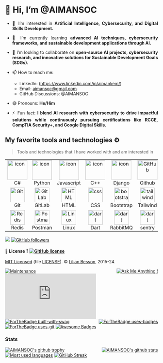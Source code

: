 
<div align="justify">
  
  # 👋 Hi, I’m @AIMANSOC

- 👀 I’m interested in **Artificial Intelligence, Cybersecurity, and Digital Skills Development.**  
- 🌱 I’m currently learning **advanced AI techniques, cybersecurity frameworks, and sustainable development applications through AI.**  
- 💞️ I’m looking to collaborate on **open-source AI projects, cybersecurity research, and innovative solutions for Sustainable Development Goals (SDGs).**  
- 📫 How to reach me:  
  - LinkedIn: (https://www.linkedin.com/in/aimankem/)
  - Email: [aimansoc@gmail.com](#)  
  - GitHub Discussions: @AIMANSOC  

- 😄 Pronouns: **He/Him**  
- ⚡ Fun fact: **I blend AI research with cybersecurity to drive impactful solutions while continuously pursuing certifications like RCCE, CompTIA Security+, and Google Digital Skills.**  
## My favorite tools and technologies ⚙️

> Tools and technologies that I have worked with and am interested in

<table>
  <tr>
    <td align="center" width="96">
        <img src="https://techstack-generator.vercel.app/csharp-icon.svg" alt="icon" width="65" height="65" />
      <br>C#
    </td>
    <td align="center" width="96">
      <a href="#macropower-tech">
        <img src="https://techstack-generator.vercel.app/python-icon.svg" alt="icon" width="65" height="65" />
      </a>
      <br>Python
    </td>
    <td align="center" width="96">
        <img src="https://techstack-generator.vercel.app/js-icon.svg" alt="icon" width="65" height="65" />
      <br>Javascript
    </td>
    <td align="center" width="96">
        <img src="https://techstack-generator.vercel.app/cpp-icon.svg" alt="icon" width="65" height="65" />
      <br>C++
    </td>
       <td align="center" width="96">
        <img src="https://techstack-generator.vercel.app/django-icon.svg" alt="icon" width="65" height="65" />
      <br>Django
    </td>
       <td align="center" width="96">
        <img src="https://techstack-generator.vercel.app/github-icon.svg" width="65" height="65" alt="GitHub" />
      <br>Github
    </td>
          <td align="center" width="96">
        <img src="https://techstack-generator.vercel.app/restapi-icon.svg" width="65" height="65" alt="Rest API" />
      <br>Rest API
    </td>
          <td align="center" width="96">
        <img src="https://techstack-generator.vercel.app/docker-icon.svg" width="65" height="65" alt="Rest API" />
      <br>Docker
    </td>
    <td align="center" width="96">
        <img src="https://techstack-generator.vercel.app/nginx-icon.svg" alt="icon" width="50" height="50" />
      <br>Nginx
    </td>
  </tr>
  <tr>
    <td align="center" width="96">
        <img src="https://skillicons.dev/icons?i=git" width="48" height="48" alt="Git" />
      <br>Git
    </td>
    <td align="center"  width="96">
        <img src="https://skillicons.dev/icons?i=gitlab" width="48" height="48" alt="GitLab" />
      <br>GitLab
    </td>
    <td align="center"  width="96">
        <img src="https://skillicons.dev/icons?i=html" width="48" height="48" alt="HTML" />
      <br>HTML
    </td>
    <td align="center" width="96">
        <img src="https://skillicons.dev/icons?i=css" width="48" height="48" alt="css" />
      <br>CSS
    </td>
    <td align="center"  width="96">
        <img src="https://skillicons.dev/icons?i=bootstrap" width="48" height="48" alt="bootstrap" />
      <br>Bootstrap
    </td>
    <td align="center" width="96">
        <img src="https://skillicons.dev/icons?i=tailwind" width="48" height="48" alt="tailwind" />
      <br>Tailwind
    </td>
        <td align="center" width="96">
        <img src="https://skillicons.dev/icons?i=jquery" width="48" height="48" alt="jquery" />
      <br>JQuery
    </td>
        <td align="center" width="96">
        <img src="https://skillicons.dev/icons?i=postgres" width="48" height="48" alt="jquery" />
      <br>PostgreSQL
    </td>
            <td align="center" width="96">
        <img src="https://skillicons.dev/icons?i=dotnet" width="48" height="48" alt="ASP.NET Core" />
      <br>ASP.NET
    </td>
  </tr>
   <tr>
    <td align="center" width="96">
        <img src="https://skillicons.dev/icons?i=redis" width="48" height="48" alt="Redis" />
      <br>Redis
    </td>
        <td align="center" width="96">
        <img src="https://skillicons.dev/icons?i=postman" width="48" height="48" alt="Postman" />
      <br>Postman
    </td>
            <td align="center" width="96">
        <img src="https://skillicons.dev/icons?i=linux" width="48" height="48" alt="Linux" />
      <br>Linux
    </td>
    <td align="center" width="96">
        <img src="https://skillicons.dev/icons?i=dart" width="48" height="48" alt="dart" />
      <br>Dart
    </td>
    <td align="center" width="96">
        <img src="https://skillicons.dev/icons?i=rabbitmq" width="48" height="48" alt="dart" />
      <br>RabbitMQ
    </td>
    <td align="center" width="96">
        <img src="https://skillicons.dev/icons?i=sentry" width="48" height="48" alt="dart" />
      <br>sentry
    </td>
    <td align="center" width="96">
        <img src="https://upload.wikimedia.org/wikipedia/commons/1/19/Celery_logo.png" width="48" height="48" alt="dart" />
      <br>Celery
    </td>
    <td align="center" width="96">
        <img src="https://docusaurus.io/img/docusaurus_keytar.svg" width="48" height="48" alt="dart" />
      <br>Docusaurus
    </td>
    <td align="center" width="96">
        <img src="https://bruhin.software/img/logos/pytest.svg" width="40" height="40" alt="dart" />
      <br>Pytest
    </td>
  </tr>
 <tr>
 </tr>
</table>

![](https://komarev.com/ghpvc/?username=AIMANSOC)
[![GitHub followers](https://img.shields.io/github/followers/AIMANSOC.svg?style=social&label=Follow&maxAge=2592000#annee=BlackLotus)](https://github.com/AIMANSOC?tab=followers)
<!---
AIMANSOC/AIMANSOC is a ✨ special ✨ repository because its `README.md` (this file) appears on your GitHub profile.
You can click the Preview link to take a look at your changes.
--->
#### 📜 License ? [![GitHub license](https://img.shields.io/github/license/AIMANSOC/AIMANSOC.svg?going-to=PhD-Md)](https://github.com/AIMANSOC/AIMANSOC/blob/master/LICENSE)
[MIT Licensed](https://lbesson.mit-license.org/) (file [LICENSE](LICENSE)).
© [Lilian Besson](https://GitHub.com/AIMANSOC), 2015-24.

[![Maintenance](https://img.shields.io/badge/Maintained%3F-yes-green.svg)](https://GitHub.com/AIMANSOC/AIMANSOC/graphs/commit-activity)
[![Ask Me Anything !](https://img.shields.io/badge/Ask%20me-anything-1abc9c.svg)](https://GitHub.com/AIMANSOC/ama&leaving=house)
[![Analytics](https://ga-beacon.appspot.com/UA-38514290-17/github.com/AIMANSOC/AIMANSOC/README.md?pixel)](https://GitHub.com/AIMANSOC/AIMANSOC/)
[![ForTheBadge built-with-swag](http://ForTheBadge.com/images/badges/built-with-swag.svg)](https://GitHub.com/AIMANSOC/&going=house)
[![ForTheBadge uses-badges](http://ForTheBadge.com/images/badges/uses-badges.svg)](http://ForTheBadge.com)
[![ForTheBadge uses-git](http://ForTheBadge.com/images/badges/uses-git.svg?min=13)](https://GitHub.com/)
[![Awesome Badges](https://img.shields.io/badge/badges-awesome-green.svg?hack=yes)](https://github.com/AIMANSOC/badges)

### Stats
[![AIMANSOC's github trophy](https://github-profile-trophy.vercel.app/?username=AIMANSOC&row=1&no-bg=true)](https://github.com/ryo-ma/github-profile-trophy)
[![AIMANSOC's github stats](https://github-readme-stats.vercel.app/api?username=AIMANSOC&theme=blue-green&show_icons=true)](https://github.com/anuraghazra/github-readme-stats)
[![Most used languages](https://github-readme-stats.vercel.app/api/top-langs/?username=AIMANSOC&theme=blue-green&layout=compact)](https://github.com/anuraghazra/github-readme-stats)
[![GitHub Streak](https://streak-stats.demolab.com/?user=AIMANSOC)](https://git.io/streak-stats)

